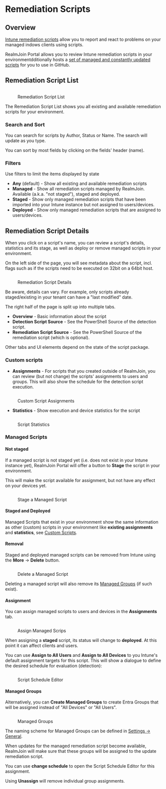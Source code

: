 # Remediation Scripts

## Overview

[Intune remediation scripts](https://learn.microsoft.com/en-us/mem/intune/fundamentals/remediations) allow you to report and react to problems on your managed indows clients using scripts.

RealmJoin Portal allows you to review Intune remediation scripts in your environmentdditionally  hosts a [set of managed and constantly updated scripts](https://github.com/realmjoin/realmjoin-remediation) for you to use in GitHub.

## Remediation Script List

<figure><img src="../.gitbook/assets/image (88).png" alt=""><figcaption><p>Remediation Script List</p></figcaption></figure>

The Remediation Script List shows you all existing and available remediation scripts for your environment.

### Search and Sort

You can search for scripts by Author, Status or Name. The search will update as you type.

You can sort by most fields by clicking on the fields' header (name).

### Filters

Use filters to limit the items displayed by state

* **Any** (default) - Show all existing and available remediation scripts
* **Managed** - Show all remediation scripts managed by RealmJoin. Available (a.k.a. "not staged"), staged and deployed.
* **Staged** - Show only managed remediation scripts that have been imported into your Intune instance but not assigned to users/devices.
* **Deployed** - Show only managed remediation scripts that are assigned to users/devices.

## Remediation Script Details

When you click on a script's name, you can review a script's details, statistics and its stage, as well as deploy or remove managed scripts in your environment.

On the left side of the page, you will see metadata about the script, incl. flags such as if the scripts need to be executed on 32bit on a 64bit host.

<figure><img src="../.gitbook/assets/image (97).png" alt=""><figcaption><p>Remediation Script Details</p></figcaption></figure>

Be aware, details can vary. For example, only scripts already staged/existing in your tenant can have a "last modified" date.

The right half of the page is split up into multiple tabs.

* **Overview** - Basic information about the script
* **Detection Script Source** - See the PowerShell Source of the detection script.
* **Remediation Script Source** - See the PowerShell Source of the remediation script (which is optional).

Other tabs and UI elements depend on the state of the script package.

### Custom scripts

* **Assignments** - For scripts that you created outside of RealmJoin, you can review (but not change) the scripts' assignments to users and groups. This will also show the schedule for the detection script execution.

<figure><img src="../.gitbook/assets/image (78).png" alt=""><figcaption><p>Custom Script Assignments</p></figcaption></figure>

* **Statistics** - Show execution and device statistics for the script

<figure><img src="../.gitbook/assets/image (212).png" alt=""><figcaption><p>Script Statistics</p></figcaption></figure>

### Managed Scripts

#### Not staged

If a managed script is not staged yet (i.e. does not exist in your Intune instance yet), RealmJoin Portal will offer a button to **Stage** the script in your environment.

This will make the script available for assignment, but not have any effect on your devices yet.

<figure><img src="../.gitbook/assets/image (46).png" alt=""><figcaption><p>Stage a Managed Script</p></figcaption></figure>

#### Staged and Deployed

Managed Scripts that exist in your environment show the same information as other (custom) scripts in your environment like **existing assignments** and **statistics**, see [Custom Scripts](remediation-scripts.md#custom-scripts).

#### Removal

Staged and deployed managed scripts can be removed from Intune using the **More** -> **Delete** button.

<figure><img src="../.gitbook/assets/image (151).png" alt=""><figcaption><p>Delete a Managed Script</p></figcaption></figure>

Deleting a managed script will also remove its [Managed Groups](remediation-scripts.md#managed-groups) (if such exist).

#### Assignment

You can assign managed scripts to users and devices in the **Assignments** tab.

<figure><img src="../.gitbook/assets/image (99).png" alt=""><figcaption><p>Assign Managed Scrips</p></figcaption></figure>

When assigning a **staged** script, its status will change to **deployed**. At this point it can affect clients and users.

You can use **Assign to All Users** and **Assign to All Devices** to you Intune's default assignment targets for this script. This will show a dialogue to define the desired schedule for evaluation (detection):

<figure><img src="../.gitbook/assets/image (249).png" alt=""><figcaption><p>Script Schedule Editor</p></figcaption></figure>

#### Managed Groups

Alternatively, you can **Create Managed Groups** to create Entra Groups that will be assigned instead of "All Devices" or "All Users".

<figure><img src="../.gitbook/assets/image (186).png" alt=""><figcaption><p>Managed Groups</p></figcaption></figure>

The naming scheme for Managed Groups can be defined in [Settings -> General](../realmjoin-settings/general.md).

When updates for the managed remediation script become available, RealmJoin will make sure that these groups will be assigned to the update remediation script.

You can use **change schedule** to open the Script Schedule Editor for this assignment.

Using **Unassign** will remove individual group assignments.
